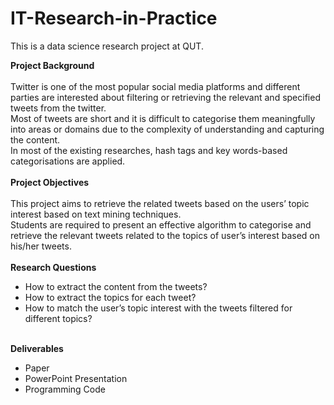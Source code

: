 # IT-Research-in-Practice
This is a data science research project at QUT.<br>

<b>Project Background</b> <br>
<br>
Twitter is one of the most popular social media platforms and different parties are interested about filtering or retrieving the relevant and specified tweets from the twitter. <br>
Most of tweets are short and it is difficult to categorise them meaningfully into areas or domains due to the complexity of understanding and capturing the content. <br>
In most of the existing researches, hash tags and key words-based categorisations are applied. <br>
<br>
<b>Project Objectives</b> <br>
<br>
This project aims to retrieve the related tweets based on the users’ topic interest based on text mining techniques.<br>
Students are required to present an effective algorithm to categorise and retrieve the relevant tweets related to the topics of user’s interest 
based on his/her tweets. <br>
<br>
<b>Research Questions</b> <br>
<ul>
  <li>How to extract the content from the tweets?</li>
  <li>How to extract the topics for each tweet?</li>
  <li>How to match the user’s topic interest with the tweets filtered for different topics?</li>
</ul>
<br>
<b>Deliverables</b> <br>
<ul>
  <li>Paper</li>
  <li>PowerPoint Presentation</li>
  <li>Programming Code</li>
</ul>
